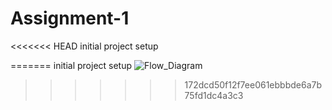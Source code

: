 # Assignment-1
<<<<<<< HEAD
initial project setup 


=======
initial project setup ![Flow_Diagram](https://user-images.githubusercontent.com/69899409/151310755-1cae8c3b-9a20-4fee-9d10-c84b66329ccf.jpeg)
>>>>>>> 172dcd50f12f7ee061ebbbde6a7b75fd1dc4a3c3
